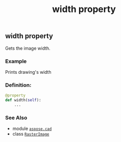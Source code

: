 ﻿---
title: width property
second_title: Aspose.CAD for Python via .NET API References
description: 
type: docs
weight: 700
url: /python-net/aspose.cad/rasterimage/width/
is_root: false
---

## width property


Gets the image width.

### Example 


Prints drawing's width
### Definition:
```python
@property
def width(self):
    ...
```

### See Also
* module [`aspose.cad`](../../)
* class [`RasterImage`](/cad/python-net/aspose.cad/rasterimage)
